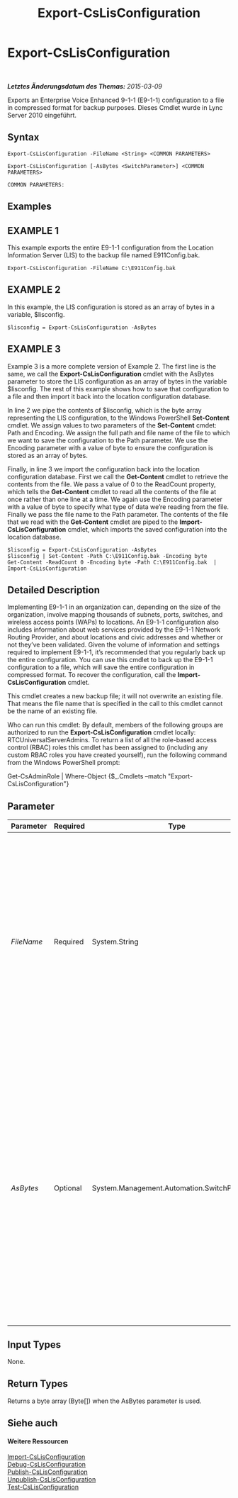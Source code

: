 ﻿---
title: Export-CsLisConfiguration
TOCTitle: Export-CsLisConfiguration
ms:assetid: 714bd67e-4cd6-4066-a065-59f7e079b6ad
ms:mtpsurl: https://technet.microsoft.com/de-de/library/Gg398539(v=OCS.15)
ms:contentKeyID: 49294368
ms.date: 05/19/2016
mtps_version: v=OCS.15
ms.translationtype: HT
---

# Export-CsLisConfiguration

 

_**Letztes Änderungsdatum des Themas:** 2015-03-09_

Exports an Enterprise Voice Enhanced 9-1-1 (E9-1-1) configuration to a file in compressed format for backup purposes. Dieses Cmdlet wurde in Lync Server 2010 eingeführt.

## Syntax

    Export-CsLisConfiguration -FileName <String> <COMMON PARAMETERS>

    Export-CsLisConfiguration [-AsBytes <SwitchParameter>] <COMMON PARAMETERS>

    COMMON PARAMETERS:

## Examples

## EXAMPLE 1

This example exports the entire E9-1-1 configuration from the Location Information Server (LIS) to the backup file named E911Config.bak.

    Export-CsLisConfiguration -FileName C:\E911Config.bak

## EXAMPLE 2

In this example, the LIS configuration is stored as an array of bytes in a variable, $lisconfig.

    $lisconfig = Export-CsLisConfiguration -AsBytes

## EXAMPLE 3

Example 3 is a more complete version of Example 2. The first line is the same, we call the **Export-CsLisConfiguration** cmdlet with the AsBytes parameter to store the LIS configuration as an array of bytes in the variable $lisconfig. The rest of this example shows how to save that configuration to a file and then import it back into the location configuration database.

In line 2 we pipe the contents of $lisconfig, which is the byte array representing the LIS configuration, to the Windows PowerShell **Set-Content** cmdlet. We assign values to two parameters of the **Set-Content** cmdet: Path and Encoding. We assign the full path and file name of the file to which we want to save the configuration to the Path parameter. We use the Encoding parameter with a value of byte to ensure the configuration is stored as an array of bytes.

Finally, in line 3 we import the configuration back into the location configuration database. First we call the **Get-Content** cmdlet to retrieve the contents from the file. We pass a value of 0 to the ReadCount property, which tells the **Get-Content** cmdlet to read all the contents of the file at once rather than one line at a time. We again use the Encoding parameter with a value of byte to specify what type of data we’re reading from the file. Finally we pass the file name to the Path parameter. The contents of the file that we read with the **Get-Content** cmdlet are piped to the **Import-CsLisConfiguration** cmdlet, which imports the saved configuration into the location database.

    $lisconfig = Export-CsLisConfiguration -AsBytes
    $lisconfig | Set-Content -Path C:\E911Config.bak -Encoding byte
    Get-Content -ReadCount 0 -Encoding byte -Path C:\E911Config.bak  | Import-CsLisConfiguration

## Detailed Description

Implementing E9-1-1 in an organization can, depending on the size of the organization, involve mapping thousands of subnets, ports, switches, and wireless access points (WAPs) to locations. An E9-1-1 configuration also includes information about web services provided by the E9-1-1 Network Routing Provider, and about locations and civic addresses and whether or not they’ve been validated. Given the volume of information and settings required to implement E9-1-1, it’s recommended that you regularly back up the entire configuration. You can use this cmdlet to back up the E9-1-1 configuration to a file, which will save the entire configuration in compressed format. To recover the configuration, call the **Import-CsLisConfiguration** cmdlet.

This cmdlet creates a new backup file; it will not overwrite an existing file. That means the file name that is specified in the call to this cmdlet cannot be the name of an existing file.

Who can run this cmdlet: By default, members of the following groups are authorized to run the **Export-CsLisConfiguration** cmdlet locally: RTCUniversalServerAdmins. To return a list of all the role-based access control (RBAC) roles this cmdlet has been assigned to (including any custom RBAC roles you have created yourself), run the following command from the Windows PowerShell prompt:

Get-CsAdminRole | Where-Object {$\_.Cmdlets –match "Export-CsLisConfiguration"}

## Parameter


<table>
<colgroup>
<col style="width: 25%" />
<col style="width: 25%" />
<col style="width: 25%" />
<col style="width: 25%" />
</colgroup>
<thead>
<tr class="header">
<th>Parameter</th>
<th>Required</th>
<th>Type</th>
<th>Description</th>
</tr>
</thead>
<tbody>
<tr class="odd">
<td><p><em>FileName</em></p></td>
<td><p>Required</p></td>
<td><p>System.String</p></td>
<td><p>The path and file name of the file to which you want to save the configuration. This cannot be the name of an existing file.</p>
<p>If you supply a value to the AsBytes parameter, you cannot supply a value to the FileName parameter. If you’re accessing this cmdlet remotely, you must use AsBytes rather than FileName.</p></td>
</tr>
<tr class="even">
<td><p><em>AsBytes</em></p></td>
<td><p>Optional</p></td>
<td><p>System.Management.Automation.SwitchParameter</p></td>
<td><p>Returns the configuration as a byte array. The output of the command should be assigned to a variable for later import. (If you don’t assign the output to a variable, the byte array representing the configuration will scroll down your Lync Server-Verwaltungsshell window.) You cannot specify both the AsBytes parameter and the FileName parameter; you can use only one or the other for each call to this cmdlet.</p></td>
</tr>
</tbody>
</table>


## Input Types

None.

## Return Types

Returns a byte array (Byte\[\]) when the AsBytes parameter is used.

## Siehe auch

#### Weitere Ressourcen

[Import-CsLisConfiguration](import-cslisconfiguration.md)  
[Debug-CsLisConfiguration](debug-cslisconfiguration.md)  
[Publish-CsLisConfiguration](publish-cslisconfiguration.md)  
[Unpublish-CsLisConfiguration](unpublish-cslisconfiguration.md)  
[Test-CsLisConfiguration](test-cslisconfiguration.md)

